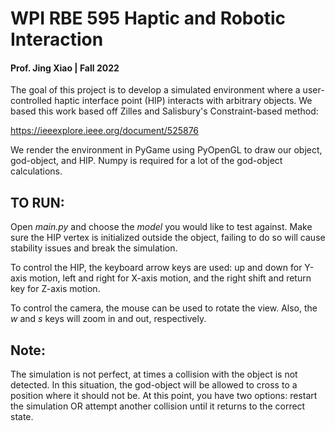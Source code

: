 # WPI RBE 595 Haptic and Robotic Interaction
#### Prof. Jing Xiao | Fall 2022

The goal of this project is to develop a simulated environment where a user-controlled haptic interface point (HIP) interacts with arbitrary objects.
We based this work based off Zilles and Salisbury's Constraint-based method:

https://ieeexplore.ieee.org/document/525876

We render the environment in PyGame using PyOpenGL to draw our object, god-object, and HIP. Numpy is required for a lot of the god-object calculations.

## TO RUN:

Open _main.py_ and choose the _model_ you would like to test against. Make sure the HIP vertex is initialized outside the object, failing to do so 
will cause stability issues and break the simulation.

To control the HIP, the keyboard arrow keys are used: up and down for Y-axis motion, left and right for X-axis motion, and the right shift and return key for Z-axis motion. 

To control the camera, the mouse can be used to rotate the view. Also, the _w_ and _s_ keys will zoom in and out, respectively.

## Note:

The simulation is not perfect, at times a collision with the object is not detected. In this situation, the god-object will be allowed to cross to a position where it should not be. At this point, you have two options: restart the simulation OR attempt another collision until it returns to the correct state.
